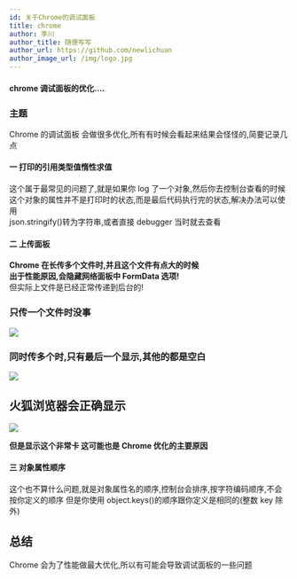 ```yaml
---
id: 关于Chrome的调试面板
title: chrome
author: 李川
author_title: 随便写写
author_url: https://github.com/newlichuan
author_image_url: /img/logo.jpg
---
```


#### chrome 调试面板的优化....

<!--truncate-->

### 主题

Chrome 的调试面板 会做很多优化,所有有时候会看起来结果会怪怪的,简要记录几点

#### 一 打印的引用类型值惰性求值

这个属于最常见的问题了,就是如果你 log 了一个对象,然后你去控制台查看的时候  
这个对象的属性并不是打印时的状态,而是最后代码执行完的状态,解决办法可以使用  
json.stringify()转为字符串,或者直接 debugger 当时就去查看

#### 二 上传面板

**Chrome 在长传多个文件时,并且这个文件有点大的时候**  
**出于性能原因,会隐藏网络面板中 FormData 选项!**  
但实际上文件是已经正常传递到后台的!

### 只传一个文件时没事

<img src="img/update.png"></img>

### 同时传多个时,只有最后一个显示,其他的都是空白

<img src="img/white.png"></img>

## 火狐浏览器会正确显示

<img src="img/huohu.png"></img>

**但是显示这个非常卡 这可能也是 Chrome 优化的主要原因**

#### 三 对象属性顺序

这个也不算什么问题,就是对象属性名的顺序,控制台会排序,按字符编码顺序,不会按你定义的顺序
但是你使用 object.keys()的顺序跟你定义是相同的(整数 key 除外)

## 总结

Chrome 会为了性能做最大优化,所以有可能会导致调试面板的一些问题
